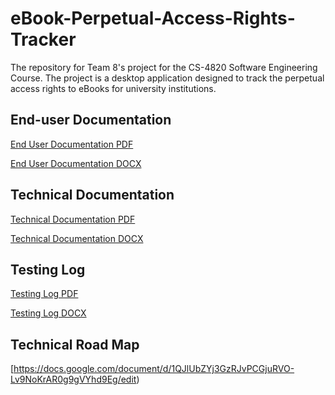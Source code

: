 # eBook-Perpetual-Access-Rights-Tracker
The repository for Team 8's project for the CS-4820 Software Engineering Course. The project is a desktop application designed to track the perpetual access rights to eBooks for university institutions.

## End-user Documentation
[End User Documentation PDF](https://github.com/eppenney/eBook-Perpetual-Access-Rights-Tracker/blob/aa31daf1c390d20cdd0c99ba67095c0902ec1376/Documentation/End%20User%20Documentation.pdf)

[End User Documentation DOCX](https://github.com/eppenney/eBook-Perpetual-Access-Rights-Tracker/blob/aa31daf1c390d20cdd0c99ba67095c0902ec1376/Documentation/End%20User%20Documentation.docx)

## Technical Documentation
[Technical Documentation PDF](https://github.com/eppenney/eBook-Perpetual-Access-Rights-Tracker/blob/aa31daf1c390d20cdd0c99ba67095c0902ec1376/Documentation/USER%20MANUAL.pdf)

[Technical Documentation DOCX](https://github.com/eppenney/eBook-Perpetual-Access-Rights-Tracker/blob/aa31daf1c390d20cdd0c99ba67095c0902ec1376/Documentation/USER%20MANUAL.docx)

## Testing Log
[Testing Log PDF](https://github.com/eppenney/eBook-Perpetual-Access-Rights-Tracker/blob/aa31daf1c390d20cdd0c99ba67095c0902ec1376/Documentation/Testing%20Log.pdf)

[Testing Log DOCX](https://github.com/eppenney/eBook-Perpetual-Access-Rights-Tracker/blob/aa31daf1c390d20cdd0c99ba67095c0902ec1376/Documentation/Testing%20Log.docx)

## Technical Road Map
[https://docs.google.com/document/d/1QJlUbZYj3GzRJvPCGjuRVO-Lv9NoKrAR0g9gVYhd9Eg/edit)
